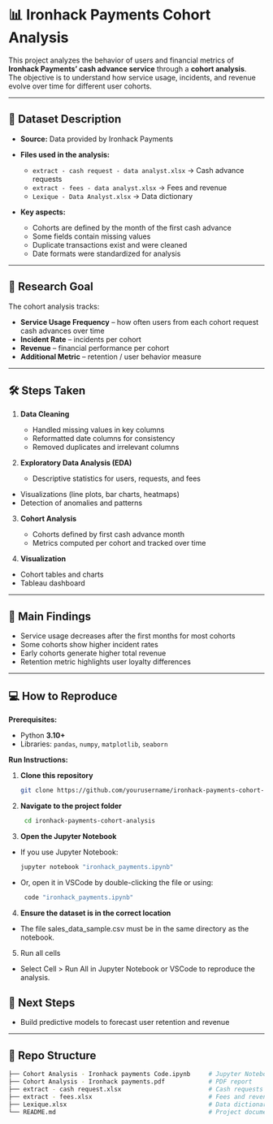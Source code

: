 # 📊 Ironhack Payments Cohort Analysis

This project analyzes the behavior of users and financial metrics of **Ironhack Payments’ cash advance service** through a **cohort analysis**.  
The objective is to understand how service usage, incidents, and revenue evolve over time for different user cohorts.

---

## 📂 Dataset Description

- **Source:** Data provided by Ironhack Payments  
- **Files used in the analysis:**  
  - `extract - cash request - data analyst.xlsx` → Cash advance requests  
  - `extract - fees - data analyst.xlsx` → Fees and revenue  
  - `Lexique - Data Analyst.xlsx` → Data dictionary  

- **Key aspects:**  
  - Cohorts are defined by the month of the first cash advance  
  - Some fields contain missing values  
  - Duplicate transactions exist and were cleaned  
  - Date formats were standardized for analysis  

---

## 🎯 Research Goal

The cohort analysis tracks:  

- **Service Usage Frequency** – how often users from each cohort request cash advances over time  
- **Incident Rate** – incidents per cohort  
- **Revenue** – financial performance per cohort  
- **Additional Metric** – retention / user behavior measure

---

## 🛠 Steps Taken

1. **Data Cleaning**
   - Handled missing values in key columns
   - Reformatted date columns for consistency
   - Removed duplicates and irrelevant columns

2. **Exploratory Data Analysis (EDA)**
   - Descriptive statistics for users, requests, and fees  
  - Visualizations (line plots, bar charts, heatmaps)  
  - Detection of anomalies and patterns 

3. **Cohort Analysis**
   - Cohorts defined by first cash advance month
   - Metrics computed per cohort and tracked over time
  
4. **Visualization**
- Cohort tables and charts  
- Tableau dashboard

---

## 📌 Main Findings

- Service usage decreases after the first months for most cohorts  
- Some cohorts show higher incident rates  
- Early cohorts generate higher total revenue  
- Retention metric highlights user loyalty differences   

---

## 💻 How to Reproduce

**Prerequisites:**
- Python **3.10+**
- Libraries: `pandas`, `numpy`, `matplotlib`, `seaborn`

**Run Instructions:**
1. **Clone this repository**
   ```bash
   git clone https://github.com/yourusername/ironhack-payments-cohort-analysis.git

2. **Navigate to the project folder**
   ```bash
    cd ironhack-payments-cohort-analysis

3. **Open the Jupyter Notebook**
- If you use Jupyter Notebook:
   ```bash
   jupyter notebook "ironhack_payments.ipynb"
- Or, open it in VSCode by double-clicking the file or using:
   ```bash
    code "ironhack_payments.ipynb"
  
4. **Ensure the dataset is in the correct location**
- The file sales_data_sample.csv must be in the same directory as the notebook.

5. Run all cells
- Select Cell > Run All in Jupyter Notebook or VSCode to reproduce the analysis.

## 🚀 Next Steps

- Build predictive models to forecast user retention and revenue  

---

## 📁 Repo Structure
```bash
├── Cohort Analysis - Ironhack payments Code.ipynb     # Jupyter Notebook with cleaning, EDA, cohort analysis
├── Cohort Analysis - Ironhack payments.pdf            # PDF report
├── extract - cash request.xlsx                        # Cash requests dataset
├── extract - fees.xlsx                                # Fees and revenue dataset
├── Lexique.xlsx                                       # Data dictionary
└── README.md                                          # Project documentation

